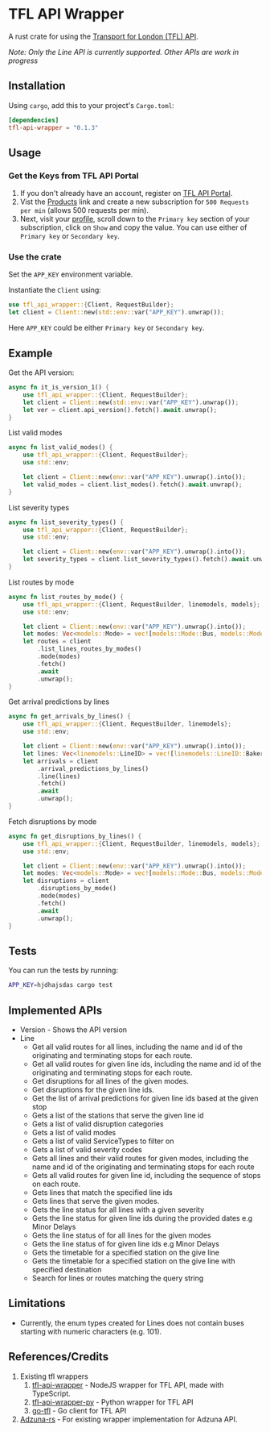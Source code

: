 # TFL API Wrapper

A rust crate for using the [Transport for London (TFL) API](https://api.tfl.gov.uk).

*Note: Only the Line API is currently supported. Other APIs are work in progress*

## Installation

Using `cargo`, add this to your project's `Cargo.toml`:
```toml
[dependencies]
tfl-api-wrapper = "0.1.3"
```

## Usage

### Get the Keys from TFL API Portal
1. If you don't already have an account, register on [TFL API Portal](https://api-portal.tfl.gov.uk/).
2. Vist the [Products](https://api-portal.tfl.gov.uk/products) link and create a new subscription for `500 Requests per min` (allows 500 requests per min).
3. Next, visit your [profile](https://api-portal.tfl.gov.uk/profile), scroll down to the `Primary key` section of your subscription, click on `Show` and copy the value. You can use either of `Primary key` or `Secondary key`.

### Use the crate

Set the `APP_KEY` environment variable.

Instantiate the `Client` using:

```rust
use tfl_api_wrapper::{Client, RequestBuilder};
let client = Client::new(std::env::var("APP_KEY").unwrap());
```
Here `APP_KEY` could be either `Primary key` or `Secondary key`.

## Example

Get the API version:
```rust
async fn it_is_version_1() {
    use tfl_api_wrapper::{Client, RequestBuilder};
    let client = Client::new(std::env::var("APP_KEY").unwrap());
    let ver = client.api_version().fetch().await.unwrap();
}
```

List valid modes
```rust
async fn list_valid_modes() {
    use tfl_api_wrapper::{Client, RequestBuilder};
    use std::env;

    let client = Client::new(env::var("APP_KEY").unwrap().into());
    let valid_modes = client.list_modes().fetch().await.unwrap();
}
```

List severity types
```rust
async fn list_severity_types() {
    use tfl_api_wrapper::{Client, RequestBuilder};
    use std::env;

    let client = Client::new(env::var("APP_KEY").unwrap().into());
    let severity_types = client.list_severity_types().fetch().await.unwrap();
}
```

List routes by mode
```rust
async fn list_routes_by_mode() {
    use tfl_api_wrapper::{Client, RequestBuilder, linemodels, models};
    use std::env;

    let client = Client::new(env::var("APP_KEY").unwrap().into());
    let modes: Vec<models::Mode> = vec![models::Mode::Bus, models::Mode::Tube];
    let routes = client
        .list_lines_routes_by_modes()
        .mode(modes)
        .fetch()
        .await
        .unwrap();
}
```

Get arrival predictions by lines
```rust
async fn get_arrivals_by_lines() {
    use tfl_api_wrapper::{Client, RequestBuilder, linemodels};
    use std::env;

    let client = Client::new(env::var("APP_KEY").unwrap().into());
    let lines: Vec<linemodels::LineID> = vec![linemodels::LineID::Bakerloo, linemodels::LineID::Jubilee];
    let arrivals = client
        .arrival_predictions_by_lines()
        .line(lines)
        .fetch()
        .await
        .unwrap();
}
```

Fetch disruptions by mode
```rust
async fn get_disruptions_by_lines() {
    use tfl_api_wrapper::{Client, RequestBuilder, linemodels, models};
    use std::env;

    let client = Client::new(env::var("APP_KEY").unwrap().into());
    let modes: Vec<models::Mode> = vec![models::Mode::Bus, models::Mode::Tube];
    let disruptions = client
        .disruptions_by_mode()
        .mode(modes)
        .fetch()
        .await
        .unwrap();
}
```

## Tests
You can run the tests by running:
```sh
APP_KEY=hjdhajsdas cargo test
```

## Implemented APIs
- Version - Shows the API version
- Line
    - Get all valid routes for all lines, including the name and id of the originating and terminating stops for each route.
    - Get all valid routes for given line ids, including the name and id of the originating and terminating stops for each route.
    - Get disruptions for all lines of the given modes.
    - Get disruptions for the given line ids.
    - Get the list of arrival predictions for given line ids based at the given stop
    - Gets a list of the stations that serve the given line id
    - Gets a list of valid disruption categories
    - Gets a list of valid modes
    - Gets a list of valid ServiceTypes to filter on
    - Gets a list of valid severity codes
    - Gets all lines and their valid routes for given modes, including the name and id of the originating and terminating stops for each route
    - Gets all valid routes for given line id, including the sequence of stops on each route.
    - Gets lines that match the specified line ids
    - Gets lines that serve the given modes.
    - Gets the line status for all lines with a given severity
    - Gets the line status for given line ids during the provided dates e.g Minor Delays
    - Gets the line status of for all lines for the given modes
    - Gets the line status of for given line ids e.g Minor Delays
    - Gets the timetable for a specified station on the give line
    - Gets the timetable for a specified station on the give line with specified destination
    - Search for lines or routes matching the query string

## Limitations
- Currently, the enum types created for Lines does not contain buses starting with numeric characters (e.g. 101).

## References/Credits
1. Existing tfl wrappers
   1. [tfl-api-wrapper](https://github.com/ZackaryH8/tfl-api-wrapper) - NodeJS wrapper for TFL API, made with TypeScript.
   2. [tfl-api-wrapper-py](https://github.com/ZackaryH8/tfl-api-wrapper-py) - Python wrapper for TFL API
   3. [go-tfl](https://github.com/ZackaryH8/go-tfl) - Go client for TFL API
2. [Adzuna-rs](https://github.com/kamui-fin/adzuna-rs) - For existing wrapper implementation for Adzuna API.